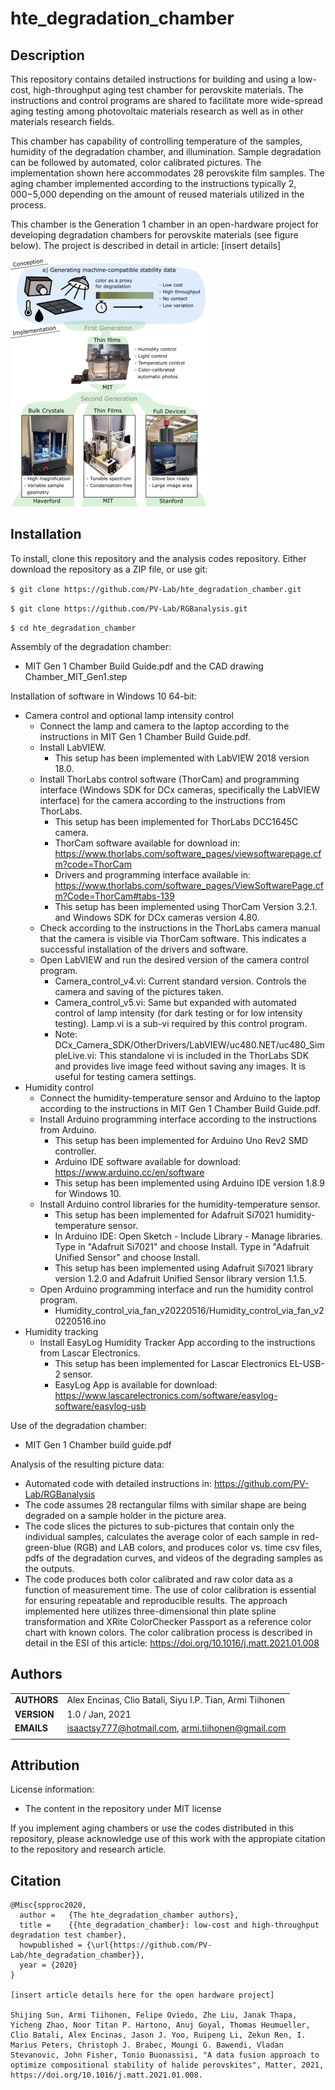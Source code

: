 hte_degradation_chamber
===========

## Description

This repository contains detailed instructions for building and using a low-cost, high-throughput aging test chamber for perovskite materials. The instructions and control programs are shared to facilitate more wide-spread aging testing among photovoltaic materials research as well as in other materials research fields.

This chamber has capability of controlling temperature of the samples, humidity of the degradation chamber, and illumination. Sample degradation can be followed by automated, color calibrated pictures. The implementation shown here accommodates 28 perovskite film samples. The aging chamber implemented according to the instructions typically $2,000-$5,000 depending on the amount of reused materials utilized in the process.

This chamber is the Generation 1 chamber in an open-hardware project for developing degradation chambers for perovskite materials (see figure below). The project is described in detail in article: [insert details]

![Degradation chamber generations in the open-hardware project. This repository describes MIT Gen. 1 chamber.](https://github.com/PV-Lab/hte_degradation_chamber/blob/main/Chamber_generations.png)

## Installation

To install, clone this repository and the analysis codes repository. Either download the repository as a ZIP file, or use git:

`$ git clone https://github.com/PV-Lab/hte_degradation_chamber.git`

`$ git clone https://github.com/PV-Lab/RGBanalysis.git`

`$ cd hte_degradation_chamber`

Assembly of the degradation chamber:

- MIT Gen 1 Chamber Build Guide.pdf and the CAD drawing Chamber_MIT_Gen1.step

Installation of software in Windows 10 64-bit:

- Camera control and optional lamp intensity control
  - Connect the lamp and camera to the laptop according to the instructions in MIT Gen 1 Chamber Build Guide.pdf.
  - Install LabVIEW.
    - This setup has been implemented with LabVIEW 2018 version 18.0.
  - Install ThorLabs control software (ThorCam) and programming interface (Windows SDK for DCx cameras, specifically the LabVIEW interface) for the camera according to the instructions from ThorLabs.
    - This setup has been implemented for ThorLabs DCC1645C camera.
    - ThorCam software available for download in: https://www.thorlabs.com/software_pages/viewsoftwarepage.cfm?code=ThorCam
    - Drivers and programming interface available in: https://www.thorlabs.com/software_pages/ViewSoftwarePage.cfm?Code=ThorCam#tabs-139
    - This setup has been implemented using ThorCam Version 3.2.1. and Windows SDK for DCx cameras version 4.80.
  - Check according to the instructions in the ThorLabs camera manual that the camera is visible via ThorCam software. This indicates a successful installation of the drivers and software.
  - Open LabVIEW and run the desired version of the camera control program.
    - Camera_control_v4.vi: Current standard version. Controls the camera and saving of the pictures taken.
    - Camera_control_v5.vi: Same but expanded with automated control of lamp intensity (for dark testing or for low intensity testing). Lamp.vi is a sub-vi required by this control program.
    - Note: DCx_Camera_SDK/OtherDrivers/LabVIEW/uc480.NET/uc480_SimpleLive.vi: This standalone vi is included in the ThorLabs SDK and provides live image feed without saving any images. It is useful for testing camera settings.
- Humidity control
  - Connect the humidity-temperature sensor and Arduino to the laptop according to the instructions in MIT Gen 1 Chamber Build Guide.pdf.
  - Install Arduino programming interface according to the instructions from Arduino.
    - This setup has been implemented for Arduino Uno Rev2 SMD controller.
    - Arduino IDE software available for download: https://www.arduino.cc/en/software
    - This setup has been implemented using Arduino IDE version 1.8.9 for Windows 10.
  - Install Arduino control libraries for the humidity-temperature sensor.
    - This setup has been implemented for Adafruit Si7021 humidity-temperature sensor.
    -  In Arduino IDE: Open Sketch - Include Library - Manage libraries. Type in "Adafruit Si7021" and choose Install. Type in "Adafruit Unified Sensor" and choose Install.
    -  This setup has been implemented using Adafruit Si7021 library version 1.2.0 and Adafruit Unified Sensor library version 1.1.5.
  - Open Arduino programming interface and run the humidity control program.
    - Humidity_control_via_fan_v20220516/Humidity_control_via_fan_v20220516.ino
- Humidity tracking
  - Install EasyLog Humidity Tracker App according to the instructions from Lascar Electronics.
	- This setup has been implemented for Lascar Electronics EL-USB-2 sensor.
	- EasyLog App is available for download: https://www.lascarelectronics.com/software/easylog-software/easylog-usb

Use of the degradation chamber:

- MIT Gen 1 Chamber build guide.pdf

Analysis of the resulting picture data:

- Automated code with detailed instructions in: https://github.com/PV-Lab/RGBanalysis
- The code assumes 28 rectangular films with similar shape are being degraded on a sample holder in the picture area.
- The code slices the pictures to sub-pictures that contain only the individual samples, calculates the average color of each sample in red-green-blue (RGB) and LAB colors, and produces color vs. time csv files, pdfs of the degradation curves, and videos of the degrading samples as the outputs.
- The code produces both color calibrated and raw color data as a function of measurement time. The use of color calibration is essential for ensuring repeatable and reproducible results. The approach implemented here utilizes three-dimensional thin plate spline transformation and XRite ColorChecker Passport as a reference color chart with known colors. The color calibration process is described in detail in the ESI of this article: https://doi.org/10.1016/j.matt.2021.01.008

## Authors
||                    |
| ------------- | ------------------------------ |
| **AUTHORS**      | Alex Encinas, Clio Batali, Siyu I.P. Tian, Armi Tiihonen | 
| **VERSION**      | 1.0 / Jan, 2021     | 
| **EMAILS**      | isaactsy777@hotmail.com, armi.tiihonen@gmail.com | 
||                    |

## Attribution

License information:
- The content in the repository under MIT license

If you implement aging chambers or use the codes distributed in this repository, please acknowledge use of this work with the appropiate citation to the repository and research article.

## Citation

    @Misc{spproc2020,
      author =   {The hte_degradation_chamber authors},
      title =    {{hte_degradation_chamber}: low-cost and high-throughput degradation test chamber},
      howpublished = {\url{https://github.com/PV-Lab/hte_degradation_chamber}},
      year = {2020}
    }
    
    [insert article details here for the open hardware project]
    
    Shijing Sun, Armi Tiihonen, Felipe Oviedo, Zhe Liu, Janak Thapa, Yicheng Zhao, Noor Titan P. Hartono, Anuj Goyal, Thomas Heumueller, Clio Batali, Alex Encinas, Jason J. Yoo, Ruipeng Li, Zekun Ren, I. Marius Peters, Christoph J. Brabec, Moungi G. Bawendi, Vladan Stevanovic, John Fisher, Tonio Buonassisi, "A data fusion approach to optimize compositional stability of halide perovskites", Matter, 2021, https://doi.org/10.1016/j.matt.2021.01.008.
